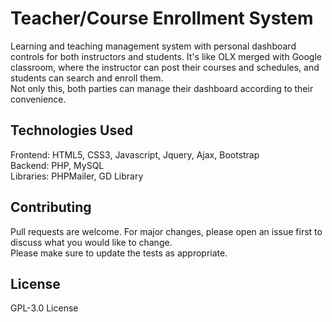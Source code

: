 # Teacher/Course Enrollment System
Learning and teaching management system with personal dashboard controls for both instructors and students. It's like OLX merged with Google classroom, where the instructor can post their courses and schedules, and students can search and enroll them.<br/>Not only this, both parties can manage their dashboard according to their convenience.
## Technologies Used
Frontend: HTML5, CSS3, Javascript, Jquery, Ajax, Bootstrap<br/>
Backend: PHP, MySQL<br/>Libraries: PHPMailer, GD Library
## Contributing
Pull requests are welcome. For major changes, please open an issue first to discuss what you would like to change.<br/>
Please make sure to update the tests as appropriate.
## License
GPL-3.0 License
